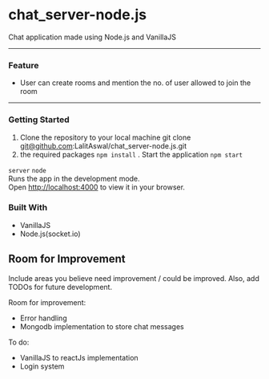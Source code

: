 # chat_server-node.js
Chat application made using Node.js and  VanillaJS

---
### Feature
- User can create rooms and mention the no. of user allowed to join the room

---
### Getting Started
1. Clone the repository to your local machine
   git clone git@github.com:LalitAswal/chat_server-node.js.git
2.  the required packages
  `npm install`
. Start the application `npm start`


 `server`  `node`\
Runs the app in the development mode.\
Open [http://localhost:4000](http://localhost:4000) to view it in your browser.

### Built With
- VanillaJS
- Node.js(socket.io)


## Room for Improvement

Include areas you believe need improvement / could be improved. Also, add TODOs for future development.

Room for improvement:

-   Error handling
-   Mongodb implementation to store chat messages

To do:
-    VanillaJS to reactJs implementation
-    Login system
  

